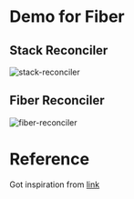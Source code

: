 # Demo for Fiber
## Stack Reconciler
![stack-reconciler](https://user-images.githubusercontent.com/12766318/113168374-2f76a400-9277-11eb-8af4-44f46acbbfed.gif)

## Fiber Reconciler
![fiber-reconciler](https://user-images.githubusercontent.com/12766318/113168596-63ea6000-9277-11eb-8338-49bc82f6bb88.gif)

# Reference
Got inspiration from [link](https://segmentfault.com/a/1190000019227307)

